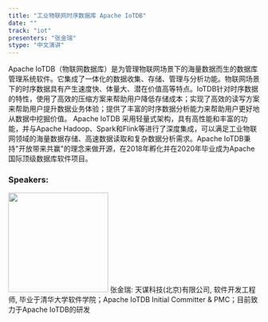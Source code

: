 ```yaml
---
title: "工业物联网时序数据库 Apache IoTDB"
date: "" 
track: "iot"
presenters: "张金瑞"
stype: "中文演讲"
---
```

Apache IoTDB（物联网数据库）是为管理物联网场景下的海量数据而生的数据库管理系统软件。它集成了一体化的数据收集、存储、管理与分析功能。物联网场景下的时序数据具有产生速度快、体量大、潜在价值高等特点。IoTDB针对时序数据的特性，使用了高效的压缩方案来帮助用户降低存储成本；实现了高效的读写方案来帮助用户提升数据业务体验；提供了丰富的时序数据分析能力来帮助用户更好地从数据中挖掘价值。 Apache IoTDB 采用轻量式架构，具有高性能和丰富的功能，并与Apache Hadoop、Spark和Flink等进行了深度集成，可以满足工业物联网领域的海量数据存储、高速数据读取和复杂数据分析需求。Apache IoTDB秉持"开放带来共赢"的理念来做开源，在2018年孵化并在2020年毕业成为Apache国际顶级数据库软件项目。
 ### Speakers: 
 <img src="images/speaker/1173.png" width="200" />
 张金瑞: 天谋科技(北京)有限公司, 软件开发工程师, 毕业于清华大学软件学院；Apache IoTDB Initial Committer & PMC；目前致力于Apache IoTDB的研发
 